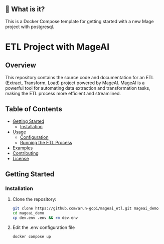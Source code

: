 ## 🤔 What is it?

This is a Docker Compose template for getting started with a new Mage project with postgresql.

# ETL Project with MageAI

## Overview

This repository contains the source code and documentation for an ETL (Extract, Transform, Load) project powered by MageAI. MageAI is a powerful tool for automating data extraction and transformation tasks, making the ETL process more efficient and streamlined.

## Table of Contents

- [Getting Started](#getting-started)
  - [Installation](#installation)
- [Usage](#usage)
  - [Configuration](#configuration)
  - [Running the ETL Process](#running-the-etl-process)
- [Examples](#examples)
- [Contributing](#contributing)
- [License](#license)

## Getting Started


### Installation

1. Clone the repository:

   ```bash
   git clone https://github.com/arun-gopi/mageai_etl.git mageai_demo
   cd mageai_demo
   cp dev.env .env && rm dev.env

2. Edit the .env configuration file
   
   ```bash
   docker compose up
